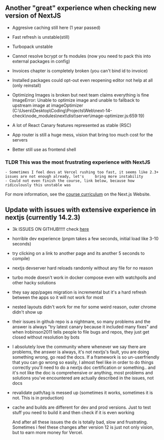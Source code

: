 ## Another "great" experience when checking new version of NextJS
- Aggresive caching still here (1 year passed)
- Fast refresh is unstable(still)
- Turbopack unstable
- Cannot resolve bcrypt or fs modules (now you need to pack this into external packages in config)
- Invoices chapter is completely broken (you can't bind id to invoice)
- Installed packages could opt-out even reopening editor not help at all (only reinstall)
- Optimizing Images is broken but next team claims everything is fine
  ImageError: Unable to optimize image and unable to fallback to upstream image
  at imageOptimizer (C:\Users\Desktop\Coding\Projects\Web\next-14-check\node_modules\next\dist\server\image-optimizer.js:659:19)

- A lot of React Canary features represented as stable (RSC)
- App router is still a huge mess, vision that bring too much cost for the servers
- Better still use as frontend shell

### TLDR This was the most frustrating experience with NextJS

    - Sometimes I feel devs at Vercel rushing too fast, it seems like 2.3+ issues are not enough already, let's     bring more instability
    - Could not even finish the course, link below, because how ridiculously this unstable was

For more information, see the [course curriculum](https://nextjs.org/learn) on the Next.js Website.


## Update with issues with extensive experience in nextjs (currently 14.2.3)
- 3k ISSUES ON GITHUB!!!!! check [here](https://github.com/vercel/next.js/issues)

- horrible dev experience (pnpm takes a few seconds, initial load like 3-10 seconds)

- try clicking on a link to another page and its another 5 seconds to compile)

- nextjs devserver hard reloads randomly without any file for no reason

- turbo mode doesn't work in docker compose even with watchpolls and other hacky solutions

- they say app/pages migration is incremental but it's a hard refresh between the apps so it will not work for most

- nested layouts didn't work for me for some weird reason, outer chrome didn't show up

- their issues in github repo is a nightmare, so many problems and the answer is always "try latest canary because it included many fixes" and when lrobinson2011 tells people to file bugs and repos, they just get closed without resolution by bots

- I absolutely love the community where whenever we say there are problems, the answer is always, it's not nextjs's fault, you are doing something wrong, go read the docs. If a framework is so un-userfriendly that you can go wrong so easily, I almost feel like in order to do things correctly you'll need to do a nextjs doc certification or something.. and it's not like the doc is comprehensive or anything, most problems and solutions you've encountered are actually described in the issues, not docs
  
- revalidate path/tag is messed up (sometimes it works, sometimes it is not. This is in production)
  
- cache and builds are different for dev and prod versions. Just to test stuff you need to build it and then check if it is even working

  And after all these issues the dx is totally bad, slow and frustrating. Sometimes i feel these changes after version 12 is just not only vision, but to earn more money for Vercel.
